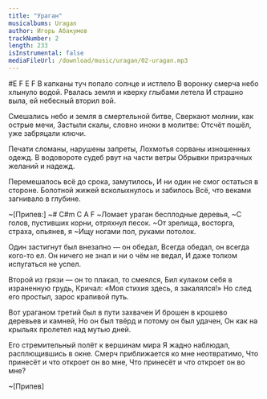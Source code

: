 ```yaml
---
title: "Ураган"
musicalbums: Uragan
author: Игорь Абакумов
trackNumber: 2
length: 233
isInstrumental: false
mediaFileUrl: /download/music/uragan/02-uragan.mp3
---
```


#E          F          E           F
В капканы туч попало солнце и истлело
В воронку смерча небо хлынуло водой.
Рвалась земля и кверху глыбами летела
И страшно выла, ей небесный вторил вой.

Смешались небо и земля в смертельной битве,
Сверкают молнии, как острые мечи,
Застыли скалы, словно иноки в молитве:
Отсчёт пошёл, уже забряцали ключи.

Печати сломаны, нарушены запреты,
Лохмотья сорваны изношенных одежд.
В водовороте судеб рвут на части ветры
Обрывки призрачных желаний и надежд.

Перемешалось всё до срока, замутилось,
И ни один не смог остаться в стороне.
Болотной жижей всколыхнулось и забилось
Всё, что веками загнивало в глубине.

~[Припев:]
~#   C#m C           A        F
~Ломает ураган бесплодные деревья,
~С голов, пустивших корни, отряхнул песок.
~От зрелища, восторга, страха, опьянев, я
~Ищу ногами пол, руками потолок.

Один застигнут был внезапно — он обедал,
Всегда обедал, он всегда кого-то ел.
Он ничего не знал и ни о чём не ведал,
И даже толком испугаться не успел.

Второй из грязи — он то плакал, то смеялся,
Бил кулаком себя в израненную грудь,
Кричал: «Моя стихия здесь, я закалялся!»
Но след его простыл, зарос крапивой путь.

Вот ураганом третий был в пути захвачен
И брошен в крошево деревьев и камней,
Но он был твёрд и потому он был удачен,
Он как на крыльях пролетел над мутью дней.

Его стремительный полёт к вершинам мира
Я жадно наблюдал, расплющившись в окне.
Смерч приближается ко мне неотвратимо,
Что принесёт и что откроет он во мне,
Что принесёт и что откроет он во мне?

~[Припев]
